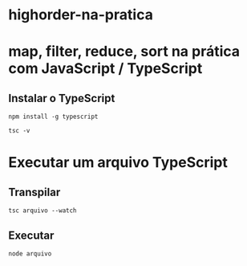 # highorder-na-pratica

# map, filter, reduce, sort na prática com JavaScript / TypeScript

## Instalar o TypeScript
```
npm install -g typescript
```
```
tsc -v
```

# Executar um arquivo TypeScript

## Transpilar

```
tsc arquivo --watch
```
## Executar

```
node arquivo
```
